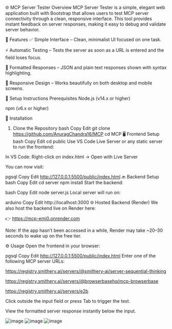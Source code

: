 🌐 MCP Server Tester
Overview
MCP Server Tester is a simple, elegant web application built with Bootstrap that allows users to test MCP server connectivity through a clean, responsive interface. This tool provides instant feedback on server responses, making it easy to debug and validate server behavior.

🚀 Features
✅ Simple Interface – Clean, minimalist UI focused on one task.

⚡ Automatic Testing – Tests the server as soon as a URL is entered and the field loses focus.

🎨 Formatted Responses – JSON and plain text responses shown with syntax highlighting.

📱 Responsive Design – Works beautifully on both desktop and mobile screens.

🔧 Setup Instructions
Prerequisites
Node.js (v14.x or higher)

npm (v6.x or higher)

📁 Installation
1. Clone the Repository
bash
Copy
Edit
git clone https://github.com/AnuragChandra16/MCP
cd MCP
🖥 Frontend Setup
bash
Copy
Edit
cd public
Use VS Code Live Server or any static server to run the frontend:

In VS Code: Right-click on index.html → Open with Live Server

You can now visit:

pgsql
Copy
Edit
http://127.0.0.1:5500/public/index.html
🔙 Backend Setup
bash
Copy
Edit
cd server
npm install
Start the backend:

bash
Copy
Edit
node server.js
Local server will run on:

arduino
Copy
Edit
http://localhost:3000
🌐 Hosted Backend (Render)
We also host the backend live on Render here:

👉 https://mcp-emi0.onrender.com

Note: If the app hasn’t been accessed in a while, Render may take ~20–30 seconds to wake up on the free tier.

⚙️ Usage
Open the frontend in your browser:

pgsql
Copy
Edit
http://127.0.0.1:5500/public/index.html
Enter one of the following MCP server URLs:

https://registry.smithery.ai/servers/@smithery-ai/server-sequential-thinking

https://registry.smithery.ai/servers/@browserbasehq/mcp-browserbase

https://registry.smithery.ai/servers/e2b

Click outside the input field or press Tab to trigger the test.

View the formatted server response instantly below the input.


![image](https://github.com/user-attachments/assets/ff425956-e1dc-4cdc-ba6f-52fd7bf93474)
![image](https://github.com/user-attachments/assets/bb421f74-03ab-4ca0-87fa-394b9eed6b1e)
![image](https://github.com/user-attachments/assets/1775cd15-9513-47cb-9641-855ae6782b5b)


